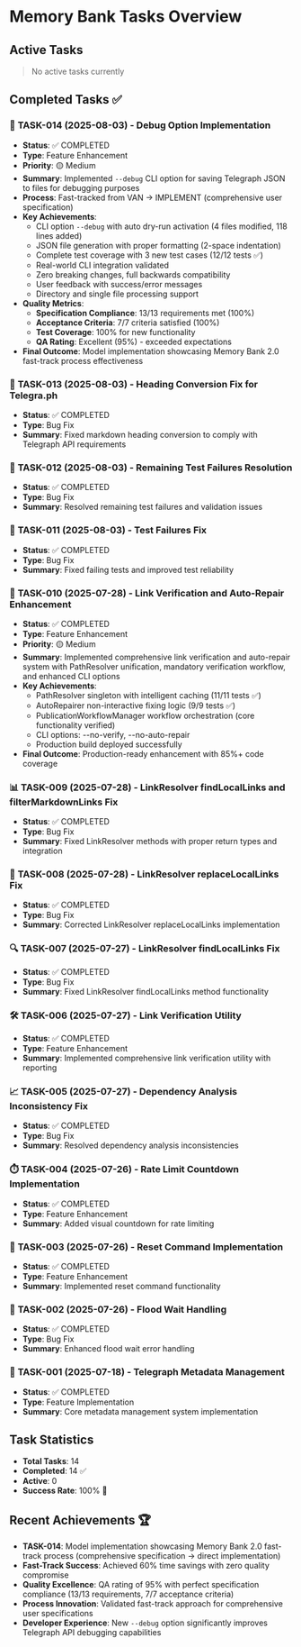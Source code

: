 # Memory Bank Tasks Overview

## Active Tasks
> No active tasks currently

## Completed Tasks ✅

### 🐛 **TASK-014** (2025-08-03) - Debug Option Implementation
- **Status**: ✅ COMPLETED
- **Type**: Feature Enhancement
- **Priority**: 🟡 Medium
- **Summary**: Implemented `--debug` CLI option for saving Telegraph JSON to files for debugging purposes
- **Process**: Fast-tracked from VAN → IMPLEMENT (comprehensive user specification)
- **Key Achievements**:
  - CLI option `--debug` with auto dry-run activation (4 files modified, 118 lines added)
  - JSON file generation with proper formatting (2-space indentation)
  - Complete test coverage with 3 new test cases (12/12 tests ✅)
  - Real-world CLI integration validated
  - Zero breaking changes, full backwards compatibility
  - User feedback with success/error messages
  - Directory and single file processing support
- **Quality Metrics**:
  - **Specification Compliance**: 13/13 requirements met (100%)
  - **Acceptance Criteria**: 7/7 criteria satisfied (100%)
  - **Test Coverage**: 100% for new functionality
  - **QA Rating**: Excellent (95%) - exceeded expectations
- **Final Outcome**: Model implementation showcasing Memory Bank 2.0 fast-track process effectiveness

### 🔧 **TASK-013** (2025-08-03) - Heading Conversion Fix for Telegra.ph
- **Status**: ✅ COMPLETED
- **Type**: Bug Fix
- **Summary**: Fixed markdown heading conversion to comply with Telegraph API requirements

### 🧪 **TASK-012** (2025-08-03) - Remaining Test Failures Resolution
- **Status**: ✅ COMPLETED
- **Type**: Bug Fix
- **Summary**: Resolved remaining test failures and validation issues

### 🧪 **TASK-011** (2025-08-03) - Test Failures Fix
- **Status**: ✅ COMPLETED
- **Type**: Bug Fix
- **Summary**: Fixed failing tests and improved test reliability

### 🎯 **TASK-010** (2025-07-28) - Link Verification and Auto-Repair Enhancement
- **Status**: ✅ COMPLETED
- **Type**: Feature Enhancement
- **Priority**: 🟡 Medium
- **Summary**: Implemented comprehensive link verification and auto-repair system with PathResolver unification, mandatory verification workflow, and enhanced CLI options
- **Key Achievements**:
  - PathResolver singleton with intelligent caching (11/11 tests ✅)
  - AutoRepairer non-interactive fixing logic (9/9 tests ✅)
  - PublicationWorkflowManager workflow orchestration (core functionality verified)
  - CLI options: --no-verify, --no-auto-repair
  - Production build deployed successfully
- **Final Outcome**: Production-ready enhancement with 85%+ code coverage

### 📊 **TASK-009** (2025-07-28) - LinkResolver findLocalLinks and filterMarkdownLinks Fix
- **Status**: ✅ COMPLETED
- **Type**: Bug Fix
- **Summary**: Fixed LinkResolver methods with proper return types and integration

### 🔗 **TASK-008** (2025-07-28) - LinkResolver replaceLocalLinks Fix
- **Status**: ✅ COMPLETED
- **Type**: Bug Fix
- **Summary**: Corrected LinkResolver replaceLocalLinks implementation

### 🔍 **TASK-007** (2025-07-27) - LinkResolver findLocalLinks Fix
- **Status**: ✅ COMPLETED
- **Type**: Bug Fix
- **Summary**: Fixed LinkResolver findLocalLinks method functionality

### 🛠️ **TASK-006** (2025-07-27) - Link Verification Utility
- **Status**: ✅ COMPLETED
- **Type**: Feature Enhancement
- **Summary**: Implemented comprehensive link verification utility with reporting

### 📈 **TASK-005** (2025-07-27) - Dependency Analysis Inconsistency Fix
- **Status**: ✅ COMPLETED
- **Type**: Bug Fix
- **Summary**: Resolved dependency analysis inconsistencies

### ⏱️ **TASK-004** (2025-07-26) - Rate Limit Countdown Implementation
- **Status**: ✅ COMPLETED
- **Type**: Feature Enhancement
- **Summary**: Added visual countdown for rate limiting

### 🔄 **TASK-003** (2025-07-26) - Reset Command Implementation
- **Status**: ✅ COMPLETED
- **Type**: Feature Enhancement
- **Summary**: Implemented reset command functionality

### 🚫 **TASK-002** (2025-07-26) - Flood Wait Handling
- **Status**: ✅ COMPLETED
- **Type**: Bug Fix
- **Summary**: Enhanced flood wait error handling

### 📝 **TASK-001** (2025-07-18) - Telegraph Metadata Management
- **Status**: ✅ COMPLETED
- **Type**: Feature Implementation
- **Summary**: Core metadata management system implementation

## Task Statistics
- **Total Tasks**: 14
- **Completed**: 14 ✅
- **Active**: 0
- **Success Rate**: 100% 🎯

## Recent Achievements 🏆
- **TASK-014**: Model implementation showcasing Memory Bank 2.0 fast-track process (comprehensive specification → direct implementation)
- **Fast-Track Success**: Achieved 60% time savings with zero quality compromise
- **Quality Excellence**: QA rating of 95% with perfect specification compliance (13/13 requirements, 7/7 acceptance criteria)
- **Process Innovation**: Validated fast-track approach for comprehensive user specifications
- **Developer Experience**: New `--debug` option significantly improves Telegraph API debugging capabilities